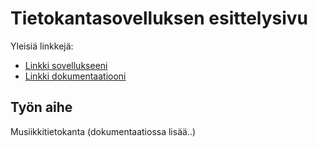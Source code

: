 # Tietokantasovelluksen esittelysivu

Yleisiä linkkejä:

* [Linkki sovellukseeni](http://hasasami.users.cs.helsinki.fi/musiikkitietokanta/)
* [Linkki dokumentaatiooni](https://github.com/sambo1111/Tsoha-Bootstrap/blob/master/doc/dokumentaatio.pdf)

## Työn aihe

Musiikkitietokanta (dokumentaatiossa lisää..)
